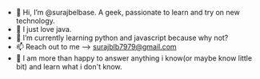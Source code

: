 - 👋 Hi, I’m @surajbelbase. A geek, passionate to learn and try on new technology.
- 👀 I just love java. 
- 🌱 I’m currently learning python and javascript because why not?
- 📫 Reach out to me --> surajblb7979@gmail.com
- 💬 I am more than happy to answer anything i know(or maybe know little bit) and learn what i don't know.

<!---
surajbelbase/surajbelbase is a ✨ special ✨ repository because its `README.md` (this file) appears on your GitHub profile.
You can click the Preview link to take a look at your changes.
--->
